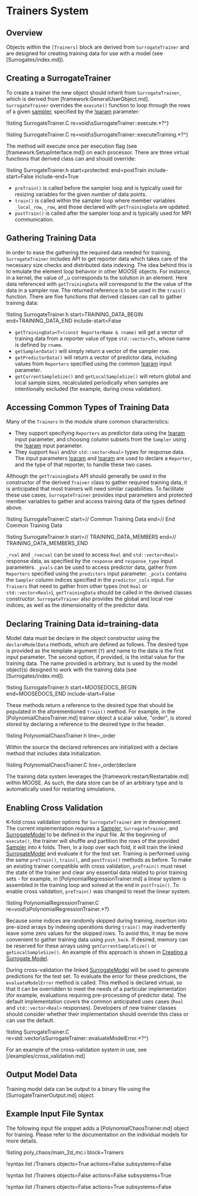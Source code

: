 # Trainers System

## Overview

Objects within the `[Trainers]` block are derived from `SurrogateTrainer` and
are designed for creating training data for use with a model (see [Surrogates/index.md]).

## Creating a SurrogateTrainer

To create a trainer the new object should inherit from `SurrogateTrainer`, which is derived
from [framework:GeneralUserObject.md]. `SurrogateTrainer` overrides the `execute()` function to loop
through the rows of a given [sampler](framework:Samplers/index.md), specified by the
[!param](/Trainers/NearestPointTrainer/sampler) parameter:

!listing SurrogateTrainer.C re=void\sSurrogateTrainer::execute.*?^}

!listing SurrogateTrainer.C re=void\sSurrogateTrainer::executeTraining.*?^}

The method will execute once per execution flag (see [framework:SetupInterface.md]) on each processor.
There are three virtual functions that derived class can and should override:

!listing SurrogateTrainer.h start=protected: end=postTrain include-start=False include-end=True

- `preTrain()` is called before the sampler loop and is typically used for resizing variables for the given number of data points.
- `train()` is called within the sampler loop where member variables `_local_row`, `_row`, and those declared with `getTrainingData` are updated.
- `postTrain()` is called after the sampler loop and is typically used for MPI communication.

## Gathering Training Data

In order to ease the gathering the required data needed for training, `SurrogateTrainer`
includes API to get reporter data which takes care of the necessary size checks and
distributed data indexing.
The idea behind this is to emulate the element loop behavior in other MOOSE objects.
For instance, in a kernel, the value of _u corresponds to the solution in an element.
Here data referenced with `getTrainingData` will correspond to the the value of the
data in a sampler row. The returned reference is to be used in the `train()` function.
There are five functions that derived classes can call to gather training data:

!listing SurrogateTrainer.h start=TRAINING_DATA_BEGIN end=TRAINING_DATA_END include-start=False

- `getTrainingData<T>(const ReporterName & rname)` will get a vector of training data from a reporter value of type `std::vector<T>`, whose name is defined by `rname`.
- `getSamplerData()` will simply return a vector of the sampler row.
- `getPredictorData()` will return a vector of predictor data, including values from `Reporters` specified using the common [!param](/Trainers/NearestPointTrainer/predictors) input parameter.
- `getCurrentSampleSize()` and `getLocalSampleSize()` will return global and local sample sizes, recalculated periodically when samples are intentionally excluded (for example, during cross validation).

## Accessing Common Types of Training Data

Many of the `Trainers` in the module share common characteristics:

- They support specifying `Reporters` as predictor data using the [!param](/Trainers/NearestPointTrainer/predictors) input parameter, and choosing column subsets from the `Sampler` using the [!param](/Trainers/NearestPointTrainer/predictor_cols) input parameter.
- They support `Real` and/or `std::vector<Real>` types for response data. The input parameters [!param](/Trainers/NearestPointTrainer/response) and [!param](/Trainers/NearestPointTrainer/response_type) are used to declare a `Reporter`, and the type of that reporter, to handle these two cases.

Although the `getTrainingData` API should generally be used in the constructor of the derived `Trainer` class to gather required training data, it is anticipated that most trainers will need similar capabilities. To facilitate these use cases, `SurrogateTrainer` provides input parameters and protected member variables to gather and access training data of the types defined above.

!listing SurrogateTrainer.C start=// Common Training Data end=// End Common Training Data

!listing SurrogateTrainer.h start=// TRAINING_DATA_MEMBERS end=// TRAINING_DATA_MEMBERS_END

`_rval` and `_rvecval` can be used to access `Real` and `std::vector<Real>` response data, as specified by the `response` and `response_type` input parameters. `_pvals` can be used to access predictor data, gather from `Reporters` specified using the `predictors` input parameter. `_pcols` contains the `Sampler` column indices specified in the `predictor_cols` input. For `Trainers` that need to gather from other types (not `Real` or `std::vector<Real>`), `getTrainingData` should be called in the derived classes constructor. `SurrogateTrainer` also provides the global and local row indices, as well as the dimensionality of the predictor data.

## Declaring Training Data id=training-data

Model data must be declare in the object constructor using the `declareModelData` methods, which
are defined as follows. The desired type is provided as the template argument (`T`) and name to
the data is the first input parameter. The second option, if provided, is the initial value
for the training data. The name provided is arbitrary, but is used by the model object(s) designed
to work with the training data (see [Surrogates/index.md]).

!listing SurrogateTrainer.h start=MOOSEDOCS_BEGIN end=MOOSEDOCS_END include-start=False

These methods return a reference to the desired type that should be populated in the aforementioned
`train()` method. For example, in the [PolynomialChaosTrainer.md] trainer object a scalar value,
"order", is stored stored by declaring a reference to the desired type in the header.

!listing PolynomialChaosTrainer.h line=_order

Within the source the declared references are initialized with a declare method that includes
data initialization.

!listing PolynomialChaosTrainer.C line=_order(declare

The training data system leverages the [framework:restart/Restartable.md] within MOOSE. As such, the data
store can be of an arbitrary type and is automatically used for restarting simulations.

## Enabling Cross Validation

K-fold cross validation options for `SurrogateTrainer` are in development. The current implementation requires a [Sampler](Samplers/index.md), `SurrogateTrainer`, and [SurrogateModel](Surrogates/index.md) to be defined in the input file. At the beginning of `execute()`, the trainer will shuffle and partition the rows of the provided [Sampler](Samplers/index.md) into $k$ folds. Then, in a loop over each fold, it will train the linked [SurrogateModel](Surrogates/index.md) and evaluate it for the test set. Training is performed using the same `preTrain()`, `train()`, and `postTrain()` methods as before. To make an existing trainer compatible with cross validation, `preTrain()` must reset the state of the trainer and clear any essential data related to prior training sets - for example, in [PolynomialRegressionTrainer.md] a linear system is assembled in the training loop and solved at the end in `postTrain()`. To enable cross validation, `preTrain()` was changed to reset the linear system.

!listing PolynomialRegressionTrainer.C re=void\sPolynomialRegressionTrainer.*?}

Because some indices are randomly skipped during training, insertion into pre-sized arrays by indexing operations during `train()` may inadvertently leave some zero values for the skipped rows. To avoid this, it may be more convenient to gather training data using `push_back`. If desired, memory can be reserved for these arrays using `getCurrentSampleSize()` or `getLocalSampleSize()`. An example of this approach is shown in [Creating a Surrogate Model](surrogate_creation.md).

During cross-validation the linked [SurrogateModel](Surrogates/index.md) will be used to generate predictions for the test set. To evaluate the error for these predictions, the `evaluateModelError` method is called. This method is declared virtual, so that it can be overridden to meet the needs of a particular implementation (for example, evaluations requiring pre-processing of predictor data). The default implementation covers the common anticipated uses cases (`Real` and `std::vector<Real>` responses). Developers of new trainer classes should consider whether their implementation should override this class or can use the default.

!listing SurrogateTrainer.C re=std::vector<Real>\sSurrogateTrainer::evaluateModelError.*?^}

For an example of the cross-validation system in use, see [/examples/cross_validation.md]

## Output Model Data

Training model data can be output to a binary file using the [SurrogateTrainerOutput.md] object.

## Example Input File Syntax

The following input file snippet adds a
[PolynomialChaosTrainer.md] object for training. Please refer to the documentation on the
individual models for more details.

!listing poly_chaos/main_2d_mc.i block=Trainers

!syntax list /Trainers objects=True actions=False subsystems=False

!syntax list /Trainers objects=False actions=False subsystems=True

!syntax list /Trainers objects=False actions=True subsystems=False
